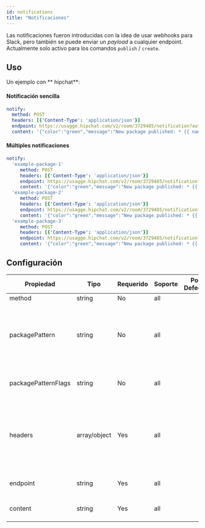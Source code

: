 ```yaml
---
id: notifications
title: "Notificaciones"
---
```

Las notificaciones fueron introducidas con la idea de usar webhooks para Slack, pero también se puede enviar un *payload* a cualquier endpoint. Actualmente solo activo para los comandos `publish` / `create`.

## Uso

Un ejemplo con ** hipchat**:

#### Notificación sencilla

```yaml
notify:
  method: POST
  headers: [{'Content-Type': 'application/json'}]
  endpoint: https://usagge.hipchat.com/v2/room/3729485/notification?auth_token=mySecretToken
  content: '{"color":"green","message":"New package published: * {{ name }}*","notify":true,"message_format":"text"}'
```

#### Múltiples notificaciones

```yaml
notify:
  'example-package-1'
     method: POST
     headers: [{'Content-Type': 'application/json'}]
     endpoint: https://usagge.hipchat.com/v2/room/3729485/notification?auth_token=mySecretToken
     content: '{"color":"green","message":"New package published: * {{ name }}*","notify":true,"message_format":"text"}'
  'example-package-2'
     method: POST
     headers: [{'Content-Type': 'application/json'}]
     endpoint: https://usagge.hipchat.com/v2/room/3729485/notification?auth_token=mySecretToken
     content: '{"color":"green","message":"New package published: * {{ name }}*","notify":true,"message_format":"text"}'
  'example-package-3'
     method: POST
     headers: [{'Content-Type': 'application/json'}]
     endpoint: https://usagge.hipchat.com/v2/room/3729485/notification?auth_token=mySecretToken
     content: '{"color":"green","message":"New package published: * {{ name }}*","notify":true,"message_format":"text"}'


```

## Configuración

| Propiedad           | Tipo         | Requerido | Soporte | Por Defecto | Descripción                                                                                  |
| ------------------- | ------------ | --------- | ------- | ----------- | -------------------------------------------------------------------------------------------- |
| method              | string       | No        | all     |             | HTTP verb                                                                                    |
| packagePattern      | string       | No        | all     |             | Solo ejecutar esta notificación si el nombre del paquete coincide con la expresión regular   |
| packagePatternFlags | string       | No        | all     |             | Any flags to be used with the regular expression                                             |
| headers             | array/object | Yes       | all     |             | Si el endpoint requiere encabezados específicos, defínelos aquí como un arreglo (key:value). |
| endpoint            | string       | Yes       | all     |             | define el URL para el endpoint                                                               |
| content             | string       | Yes       | all     |             | una plantilla en Handlebars                                                                  |